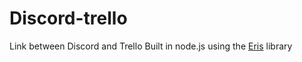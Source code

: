 # Discord-trello
Link between Discord and Trello
Built in node.js using the [Eris](https://abal.moe/Eris/index.html) library
